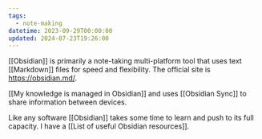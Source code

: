 ```yaml
---
tags:
  - note-making
datetime: 2023-09-29T00:00:00
updated: 2024-07-23T19:26:00
---
```

[[Obsidian]] is primarily a note-taking multi-platform tool that uses text [[Markdown]] files for speed and flexibility. The official site is https://obsidian.md/.

[[My knowledge is managed in Obsidian]] and uses [[Obsidian Sync]] to share information between devices. 

Like any software [[Obsidian]] takes some time to learn and push to its full capacity. I have a [[List of useful Obsidian resources]].